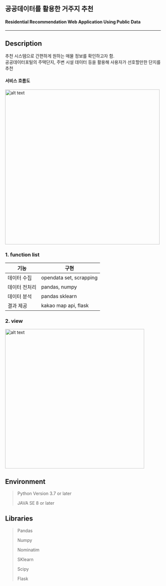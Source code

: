 ## 공공데이터를 활용한 거주지 추천
#### Residential Recommendation Web Application Using Public Data

-----------------------
## Description
추천 시스템으로 간편하게 원하는 매물 정보를 확인하고자 함. </br>
공공데이터포털의 주택단지, 주변 시설 데이터 등을 활용해 사용자가 선호할만한 단지를 추천 </br>






#### 서비스 흐름도
<img src="https://user-images.githubusercontent.com/59608767/222728820-6a9bf6e3-766b-4c28-b2b1-a75a5c85737c.png" alt="alt text" width="500"/>



### 1. function list


|기능|구현|
|---|---|
|데이터 수집|opendata set, scrapping |
|데이터 전처리|pandas, numpy|
|데이터 분석|pandas sklearn|
|결과 제공|kakao map api, flask|

### 2. view
<img src="https://user-images.githubusercontent.com/59608767/222728838-7d2b4d3f-1a51-4602-960c-a323e9ff6067.png" alt="alt text" width="450">




## Environment

> Python Version 3.7 or later 
> 
> JAVA SE 8 or later


## Libraries
> Pandas
> 
> Numpy
>
> Nominatim
>
> SKlearn
>
> Scipy
> 
> Flask
> 

